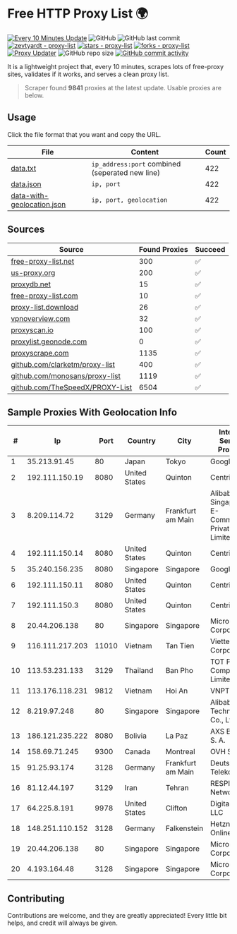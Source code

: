 
# Free HTTP Proxy List 🌍

[![Every 10 Minutes Update](https://github.com/mertguvencli/http-proxy-list/actions/workflows/main.yml/badge.svg?branch=main)](https://github.com/mertguvencli/http-proxy-list/actions/workflows/main.yml)
![GitHub](https://img.shields.io/github/license/mertguvencli/http-proxy-list)
![GitHub last commit](https://img.shields.io/github/last-commit/mertguvencli/http-proxy-list)
[![zevtyardt - proxy-list](https://img.shields.io/static/v1?label=zevtyardt&message=proxy-list&color=blue&logo=github)](https://github.com/zevtyardt/proxy-list "Go to GitHub repo")
[![stars - proxy-list](https://img.shields.io/github/stars/zevtyardt/proxy-list?style=social)](https://github.com/zevtyardt/proxy-list)
[![forks - proxy-list](https://img.shields.io/github/forks/zevtyardt/proxy-list?style=social)](https://github.com/zevtyardt/proxy-list)
[![Proxy Updater](https://github.com/zevtyardt/proxy-list/workflows/Proxy%20Updater/badge.svg)](https://github.com/zevtyardt/proxy-list/actions?query=workflow:"Proxy+Updater")
![GitHub repo size](https://img.shields.io/github/repo-size/zevtyardt/proxy-list)
[![GitHub commit activity](https://img.shields.io/github/commit-activity/m/zevtyardt/proxy-list?logo=commits)](https://github.com/zevtyardt/proxy-list/commits/main)

It is a lightweight project that, every 10 minutes, scrapes lots of free-proxy sites, validates if it works, and serves a clean proxy list.

> Scraper found **9841** proxies at the latest update. Usable proxies are below.

## Usage

Click the file format that you want and copy the URL.

|File|Content|Count|
|----|-------|-----|
|[data.txt](https://raw.githubusercontent.com/mertguvencli/http-proxy-list/main/proxy-list/data.txt)|`ip_address:port` combined (seperated new line)|422|
|[data.json](https://raw.githubusercontent.com/mertguvencli/http-proxy-list/main/proxy-list/data.json)|`ip, port`|422|
|[data-with-geolocation.json](https://raw.githubusercontent.com/mertguvencli/http-proxy-list/main/proxy-list/data-with-geolocation.json)|`ip, port, geolocation`|422|

## Sources

|Source|Found Proxies|Succeed|
|------|-------------|-------|
|[free-proxy-list.net](https://free-proxy-list.net)|300|✅|
|[us-proxy.org](https://www.us-proxy.org)|200|✅|
|[proxydb.net](http://proxydb.net)|15|✅|
|[free-proxy-list.com](https://free-proxy-list.com/?page=&port=&type%5B%5D=http&type%5B%5D=https&up_time=0&search=Search)|10|✅|
|[proxy-list.download](https://www.proxy-list.download/HTTP)|26|✅|
|[vpnoverview.com](https://vpnoverview.com/privacy/anonymous-browsing/free-proxy-servers)|32|✅|
|[proxyscan.io](https://www.proxyscan.io)|100|✅|
|[proxylist.geonode.com](https://proxylist.geonode.com/api/proxy-list?limit=300&page=1&sort_by=lastChecked&sort_type=desc&protocols=http,https)|0|✅|
|[proxyscrape.com](https://api.proxyscrape.com/v2/?request=displayproxies&protocol=http&timeout=10000&country=all&ssl=all&anonymity=all)|1135|✅|
|[github.com/clarketm/proxy-list](https://raw.githubusercontent.com/clarketm/proxy-list/master/proxy-list-raw.txt)|400|✅|
|[github.com/monosans/proxy-list](https://raw.githubusercontent.com/monosans/proxy-list/main/proxies/http.txt)|1119|✅|
|[github.com/TheSpeedX/PROXY-List](https://raw.githubusercontent.com/TheSpeedX/PROXY-List/master/http.txt)|6504|✅|


## Sample Proxies With Geolocation Info

|#|Ip|Port|Country|City|Internet Service Provider|
|-|--|----|-------|----|-------------------------|
|1|35.213.91.45|80|Japan|Tokyo|Google LLC|
|2|192.111.150.19|8080|United States|Quinton|Centrilogic|
|3|8.209.114.72|3129|Germany|Frankfurt am Main|Alibaba.com Singapore E-Commerce Private Limited|
|4|192.111.150.14|8080|United States|Quinton|Centrilogic|
|5|35.240.156.235|8080|Singapore|Singapore|Google LLC|
|6|192.111.150.11|8080|United States|Quinton|Centrilogic|
|7|192.111.150.3|8080|United States|Quinton|Centrilogic|
|8|20.44.206.138|80|Singapore|Singapore|Microsoft Corporation|
|9|116.111.217.203|11010|Vietnam|Tan Tien|Viettel Corporation|
|10|113.53.231.133|3129|Thailand|Ban Pho|TOT Public Company Limited|
|11|113.176.118.231|9812|Vietnam|Hoi An|VNPT|
|12|8.219.97.248|80|Singapore|Singapore|Alibaba (US) Technology Co., Ltd.|
|13|186.121.235.222|8080|Bolivia|La Paz|AXS Bolivia S. A.|
|14|158.69.71.245|9300|Canada|Montreal|OVH SAS|
|15|91.25.93.174|3128|Germany|Frankfurt am Main|Deutsche Telekom AG|
|16|81.12.44.197|3129|Iran|Tehran|RESPINA Networks|
|17|64.225.8.191|9978|United States|Clifton|DigitalOcean, LLC|
|18|148.251.110.152|3128|Germany|Falkenstein|Hetzner Online GmbH|
|19|20.44.206.138|80|Singapore|Singapore|Microsoft Corporation|
|20|4.193.164.48|3128|Singapore|Singapore|Microsoft Corporation|



## Contributing

Contributions are welcome, and they are greatly appreciated! Every
little bit helps, and credit will always be given.

